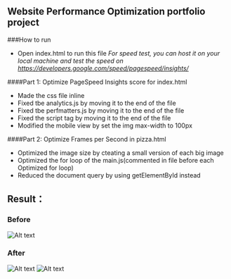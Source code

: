 ## Website Performance Optimization portfolio project
###How to run
* Open index.html to run this file
*For speed test, you can host it on your local machine and test the speed on https://developers.google.com/speed/pagespeed/insights/*


####Part 1: Optimize PageSpeed Insights score for index.html
* Made the css file inline
* Fixed tbe analytics.js by moving it to the end of the file
* Fixed tbe perfmatters.js by moving it to the end of the file
* Fixed the script tag by moving it to the end of the file
* Modified the mobile view by set the img max-width to 100px


####Part 2: Optimize Frames per Second in pizza.html
* Optimized the image size by cteating a small version of each big image
* Optimized the for loop of the main.js(commented in file before each Optimized for loop)
* Reduced the document query by using getElementById instead

## Result：
### Before
![Alt text](https://github.com/pg707284828/WebOptimization/blob/master/result/before.png?raw=true "Before")
### After
![Alt text](https://github.com/pg707284828/WebOptimization/blob/master/result/speedresult1.png?raw=true "After")
![Alt text](https://github.com/pg707284828/WebOptimization/blob/master/result/speedresult2.png?raw=true "After")
